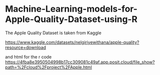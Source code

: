 # Machine-Learning-models-for-Apple-Quality-Dataset-using-R

The Apple Quality Dataset is taken from Kaggle

https://www.kaggle.com/datasets/nelgiriyewithana/apple-quality?resource=download

and html for the r code
https://4fba8e3950504998b17cc309081c49af.app.posit.cloud/file_show?path=%2Fcloud%2Fproject%2FApple.html
